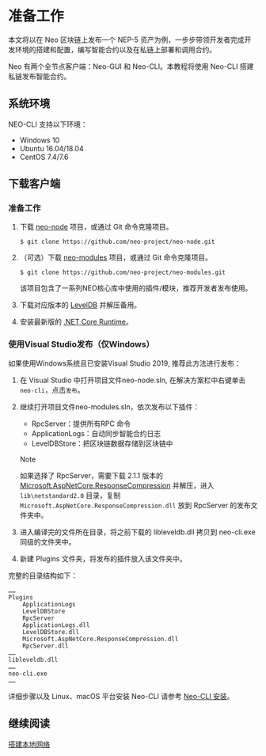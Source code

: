 # 准备工作

本文将以在 Neo 区块链上发布一个 NEP-5 资产为例，一步步带领开发者完成开发环境的搭建和配置，编写智能合约以及在私链上部署和调用合约。

Neo 有两个全节点客户端：Neo-GUI 和 Neo-CLI。本教程将使用 Neo-CLI 搭建私链发布智能合约。

## 系统环境

NEO-CLI 支持以下环境：

- Windows 10
- Ubuntu 16.04/18.04
- CentOS 7.4/7.6

## 下载客户端

### 准备工作

1. 下载 [neo-node](https://github.com/neo-project/neo-node) 项目，或通过 Git 命令克隆项目。

   ```
   $ git clone https://github.com/neo-project/neo-node.git
   ```

2. （可选）下载 [neo-modules](https://github.com/neo-project/neo-modules) 项目，或通过 Git 命令克隆项目。

   ```
   $ git clone https://github.com/neo-project/neo-modules.git
   ```

   该项目包含了一系列NEO核心库中使用的插件/模块，推荐开发者发布使用。

3. 下载对应版本的 [LevelDB](https://github.com/neo-ngd/leveldb/releases) 并解压备用。

4. 安装最新版的 [.NET Core Runtime](https://dotnet.microsoft.com/download/dotnet-core/current/runtime)。

### 使用Visual Studio发布（仅Windows）

如果使用Windows系统且已安装Visual Studio 2019, 推荐此方法进行发布：

1. 在 Visual Studio 中打开项目文件neo-node.sln, 在解决方案栏中右键单击`neo-cli`，点击`发布`。

2. 继续打开项目文件neo-modules.sln，依次发布以下插件：

   - RpcServer：提供所有RPC 命令
   - ApplicationLogs：自动同步智能合约日志
   - LevelDBStore：把区块链数据存储到区块链中

   > [!Note]
   >
   > 如果选择了 RpcServer，需要下载 2.1.1 版本的 [Microsoft.AspNetCore.ResponseCompression](https://www.nuget.org/packages/Microsoft.AspNetCore.ResponseCompression/2.1.1) 并解压，进入 `lib\netstandard2.0` 目录，复制 `Microsoft.AspNetCore.ResponseCompression.dll` 放到 RpcServer 的发布文件夹中。

3. 进入编译完的文件所在目录，将之前下载的 libleveldb.dll 拷贝到 neo-cli.exe 同级的文件夹中。

4. 新建 Plugins 文件夹，将发布的插件放入该文件夹中。

完整的目录结构如下：

```
……
Plugins
	ApplicationLogs
	LevelDBStore
	RpcServer
	ApplicationLogs.dll
	LevelDBStore.dll
	Microsoft.AspNetCore.ResponseCompression.dll
	RpcServer.dll
……
libleveldb.dll
……
neo-cli.exe
……
```

详细步骤以及 Linux、macOS 平台安装 Neo-CLI 请参考 [Neo-CLI 安装](../../node/cli/setup.md)。

## 继续阅读

[搭建本地网络](enviroment.md)